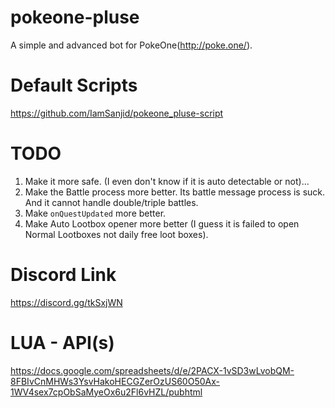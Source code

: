 # pokeone-pluse
A simple and advanced bot for PokeOne(http://poke.one/).

# Default Scripts
https://github.com/IamSanjid/pokeone_pluse-script

# TODO
1) Make it more safe. (I even don't know if it is auto detectable or not)...
2) Make the Battle process more better. Its battle message process is suck. And it cannot handle double/triple battles.
3) Make `onQuestUpdated` more better.
4) Make Auto Lootbox opener more better (I guess it is failed to open Normal Lootboxes not daily free loot boxes).

# Discord Link
https://discord.gg/tkSxjWN

# LUA - API(s)
https://docs.google.com/spreadsheets/d/e/2PACX-1vSD3wLvobQM-8FBIvCnMHWs3YsvHakoHECGZerOzUS60O50Ax-1WV4sex7cpObSaMyeOx6u2Fl6vHZL/pubhtml
